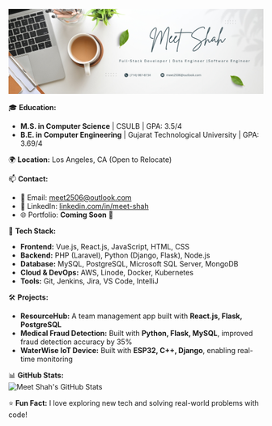 

![Profile Banner](https://github.com/meets2506/meets2506/blob/main/Manager%20Marketing.jpg)


🎓 **Education:**  
- **M.S. in Computer Science** | CSULB | GPA: 3.5/4  
- **B.E. in Computer Engineering** | Gujarat Technological University | GPA: 3.69/4  

🌍 **Location:** Los Angeles, CA (Open to Relocate)  

📫 **Contact:**  
- 📧 Email: [meet2506@outlook.com](mailto:meet2506@outlook.com)  
- 🔗 LinkedIn: [linkedin.com/in/meet-shah](https://www.linkedin.com/in/meet-s-shah)  
- 🌐 Portfolio: **Coming Soon** 🚀  

🚀 **Tech Stack:**  
- **Frontend:** Vue.js, React.js, JavaScript, HTML, CSS  
- **Backend:** PHP (Laravel), Python (Django, Flask), Node.js  
- **Database:** MySQL, PostgreSQL, Microsoft SQL Server, MongoDB  
- **Cloud & DevOps:** AWS, Linode, Docker, Kubernetes  
- **Tools:** Git, Jenkins, Jira, VS Code, IntelliJ  

🛠 **Projects:**  
- **ResourceHub:** A team management app built with **React.js, Flask, PostgreSQL**  
- **Medical Fraud Detection:** Built with **Python, Flask, MySQL**, improved fraud detection accuracy by 35%  
- **WaterWise IoT Device:** Built with **ESP32, C++, Django**, enabling real-time monitoring  

📊 **GitHub Stats:**  
![Meet Shah's GitHub Stats](https://github-readme-stats.vercel.app/api?username=meets2506&show_icons=true&theme=tokyonight)  

⭐ **Fun Fact:** I love exploring new tech and solving real-world problems with code!  
